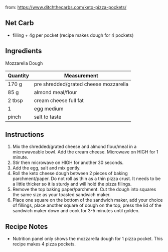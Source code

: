 from: https://www.ditchthecarbs.com/keto-pizza-pockets/

## Net Carb

* filling + 4g per pocket (recipe makes dough for 4 pockets)

## Ingredients

Mozzarella Dough

| Quantity | Measurement |
| --- | --- |
| 170 g | pre shredded/grated cheese mozzarella |
| 85 g | almond meal/flour |
| 2 tbsp | cream cheese full fat |
| 1 | egg medium |
| pinch | salt to taste |

## Instructions

1. Mix the shredded/grated cheese and almond flour/meal in a microwaveable bowl. Add the cream cheese. Microwave on HIGH for 1 minute.
2. Stir then microwave on HIGH for another 30 seconds.
3. Add the egg, salt and mix gently.
4. Roll the keto cheese dough between 2 pieces of baking parchment/paper. Do not roll as thin as a thin pizza crust. It needs to be a little thicker so it is sturdy and will hold the pizza filings. 
5. Remove the top baking paper/parchment.  Cut the dough into squares the same size as your toasted sandwich maker. 
6. Place one square on the bottom of the sandwich maker, add your choice of  fillings, place another square of dough on the top, press the lid of the sandwich maker down and cook for 3-5 minutes until golden.

## Recipe Notes

* Nutrition panel only shows the mozzarella dough for 1 pizza pocket. This recipe makes 4 pizza pockets.
